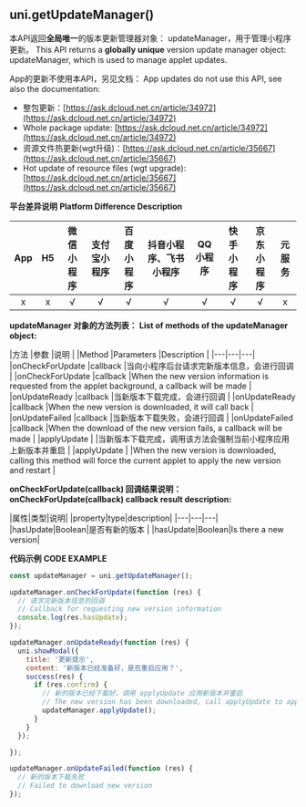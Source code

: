 ## uni.getUpdateManager()

本API返回**全局唯一**的版本更新管理器对象： updateManager，用于管理小程序更新。
This API returns a **globally unique** version update manager object: updateManager, which is used to manage applet updates.

App的更新不使用本API，另见文档：
App updates do not use this API, see also the documentation:
- 整包更新：[https://ask.dcloud.net.cn/article/34972](https://ask.dcloud.net.cn/article/34972)
- Whole package update: [https://ask.dcloud.net.cn/article/34972](https://ask.dcloud.net.cn/article/34972)
- 资源文件热更新(wgt升级)：[https://ask.dcloud.net.cn/article/35667](https://ask.dcloud.net.cn/article/35667)
- Hot update of resource files (wgt upgrade): [https://ask.dcloud.net.cn/article/35667](https://ask.dcloud.net.cn/article/35667)

**平台差异说明**
**Platform Difference Description**

|App|H5|微信小程序|支付宝小程序|百度小程序|抖音小程序、飞书小程序|QQ小程序|快手小程序|京东小程序|元服务|
|:-:|:-:|:-:|:-:|:-:|:-:|:-:|:-:|:-:|:-:|
|x|x|√|√|√|√|√|√|√|x|

**updateManager 对象的方法列表：**
**List of methods of the updateManager object:**

|方法				|参数		|说明															|
|Method |Parameters |Description |
|---|---|---|
|onCheckForUpdate	|callback	|当向小程序后台请求完新版本信息，会进行回调						|
|onCheckForUpdate |callback |When the new version information is requested from the applet background, a callback will be made |
|onUpdateReady		|callback	|当新版本下载完成，会进行回调									|
|onUpdateReady |callback |When the new version is downloaded, it will call back |
|onUpdateFailed		|callback	|当新版本下载失败，会进行回调									|
|onUpdateFailed |callback |When the download of the new version fails, a callback will be made |
|applyUpdate		|			|当新版本下载完成，调用该方法会强制当前小程序应用上新版本并重启	|
|applyUpdate | |When the new version is downloaded, calling this method will force the current applet to apply the new version and restart |

**onCheckForUpdate(callback) 回调结果说明：**
**onCheckForUpdate(callback) callback result description:**

|属性|类型|说明|
|property|type|description|
|---|---|---|
|hasUpdate|Boolean|是否有新的版本	|
|hasUpdate|Boolean|Is there a new version|

**代码示例**
**CODE EXAMPLE**

```javascript
const updateManager = uni.getUpdateManager();

updateManager.onCheckForUpdate(function (res) {
  // 请求完新版本信息的回调
  // Callback for requesting new version information
  console.log(res.hasUpdate);
});

updateManager.onUpdateReady(function (res) {
  uni.showModal({
    title: '更新提示',
    content: '新版本已经准备好，是否重启应用？',
    success(res) {
      if (res.confirm) {
        // 新的版本已经下载好，调用 applyUpdate 应用新版本并重启
        // The new version has been downloaded, call applyUpdate to apply the new version and restart
        updateManager.applyUpdate();
      }
    }
  });

});

updateManager.onUpdateFailed(function (res) {
  // 新的版本下载失败
  // Failed to download new version
});
```
